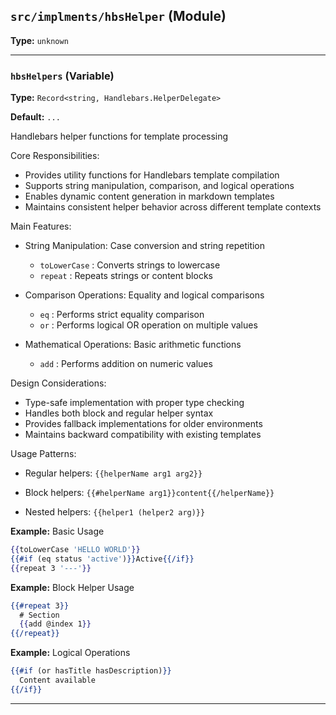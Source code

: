 ## `src/implments/hbsHelper` (Module)

**Type:** `unknown`

---

### `hbsHelpers` (Variable)

**Type:** `Record<string, Handlebars.HelperDelegate>`

**Default:** `...`

Handlebars helper functions for template processing

Core Responsibilities:

- Provides utility functions for Handlebars template compilation
- Supports string manipulation, comparison, and logical operations
- Enables dynamic content generation in markdown templates
- Maintains consistent helper behavior across different template contexts

Main Features:

- String Manipulation: Case conversion and string repetition
  - `toLowerCase`
    : Converts strings to lowercase
  - `repeat`
    : Repeats strings or content blocks

- Comparison Operations: Equality and logical comparisons
  - `eq`
    : Performs strict equality comparison
  - `or`
    : Performs logical OR operation on multiple values

- Mathematical Operations: Basic arithmetic functions
  - `add`
    : Performs addition on numeric values

Design Considerations:

- Type-safe implementation with proper type checking
- Handles both block and regular helper syntax
- Provides fallback implementations for older environments
- Maintains backward compatibility with existing templates

Usage Patterns:

- Regular helpers:
  `{{helperName arg1 arg2}}`

- Block helpers:
  `{{#helperName arg1}}content{{/helperName}}`

- Nested helpers:
  `{{helper1 (helper2 arg)}}`

**Example:** Basic Usage

```handlebars
{{toLowerCase 'HELLO WORLD'}}
{{#if (eq status 'active')}}Active{{/if}}
{{repeat 3 '---'}}
```

**Example:** Block Helper Usage

```handlebars
{{#repeat 3}}
  # Section
  {{add @index 1}}
{{/repeat}}
```

**Example:** Logical Operations

```handlebars
{{#if (or hasTitle hasDescription)}}
  Content available
{{/if}}
```

---
